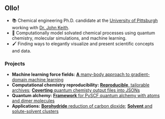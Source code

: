 ## Ollo!

- :books: Chemical engineering Ph.D. candidate at the [University of Pittsburgh](https://www.engineering.pitt.edu/chemicalpetroleum) working with [Dr. John Keith](http://www.klic.pitt.edu/).
- :microscope: Computationally model solvated chemical processes using quantum chemistry, molecular simulations, and machine learning.
- :paintbrush: Finding ways to elegantly visualize and present scientific concepts and data.

### Projects

- **Machine learning force fields:** [**A** many-body approach to gradient-domain machine learning](https://github.com/keithgroup/mbGDML)
- **Computational chemistry reproducibility:** [**Reproducible**, tailorable archives](https://github.com/aalexmmaldonado/reptar); [**Coverting** quantum chemisty output files into JSONs](https://github.com/keithgroup/qcjson)
- **Quantum alchemy:** [**Framework** for PySCF quantum alchemy with atoms and dimer molecules](https://github.com/keithgroup/qa-atoms-dimers)
- **Applications:** [**Borohydride** reduction of carbon dioxide](https://zenodo.org/record/4336730); [**Solvent** and solute-solvent clusters](https://github.com/keithgroup/solute-solvent-clusters)
